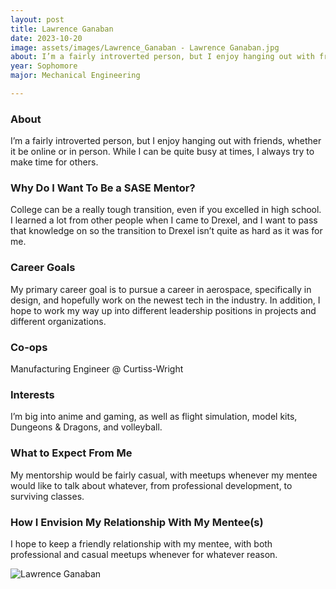 ```yaml
---
layout: post
title: Lawrence Ganaban 
date: 2023-10-20
image: assets/images/Lawrence_Ganaban - Lawrence Ganaban.jpg
about: I’m a fairly introverted person, but I enjoy hanging out with friends, whether it be online or in person. While I can be quite busy at times, I always try to make time for others. 
year: Sophomore
major: Mechanical Engineering

---
```


### About

I’m a fairly introverted person, but I enjoy hanging out with friends, whether it be online or in person. While I can be quite busy at times, I always try to make time for others. 

### Why Do I Want To Be a SASE Mentor?

College can be a really tough transition, even if you excelled in high school. I learned a lot from other people when I came to Drexel, and I want to pass that knowledge on so the transition to Drexel isn’t quite as hard as it was for me.

### Career Goals

My primary career goal is to pursue a career in aerospace, specifically in design, and hopefully work on the newest tech in the industry. In addition, I hope to work my way up into different leadership positions in projects and different organizations.

### Co-ops

Manufacturing Engineer @ Curtiss-Wright

### Interests

I’m big into anime and gaming, as well as flight simulation, model kits, Dungeons & Dragons, and volleyball. 

### What to Expect From Me

My mentorship would be fairly casual, with meetups whenever my mentee would like to talk about whatever, from professional development, to surviving classes.

### How I Envision My Relationship With My Mentee(s) 

I hope to keep a friendly relationship with my mentee, with both professional and casual meetups whenever for whatever reason.

<div class="text-center my-5">
    <img src="https://sase-drexel.github.io/mentorship-2023/assets/images/Lawrence_Ganaban - Lawrence Ganaban.jpg" alt="Lawrence Ganaban" class="rounded post-img" />
</div>
